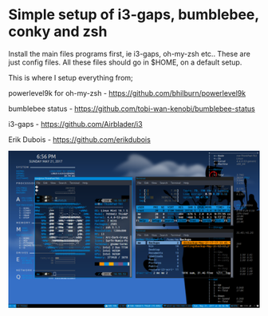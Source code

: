 # Simple setup of i3-gaps, bumblebee, conky and zsh

Install the main files programs first, ie i3-gaps, oh-my-zsh etc..
These are just config files.
All these files should go in $HOME, on a default setup.

This is where I setup everything from;

powerlevel9k for oh-my-zsh - https://github.com/bhilburn/powerlevel9k

bumblebee status - https://github.com/tobi-wan-kenobi/bumblebee-status

i3-gaps - https://github.com/Airblader/i3

Erik Dubois - https://github.com/erikdubois

![screenshot](/screenshot2.png?raw=true)
